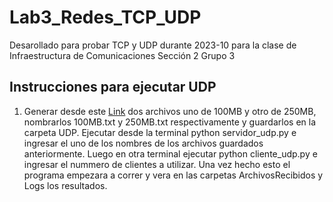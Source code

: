 # Lab3_Redes_TCP_UDP
Desarollado para probar TCP y UDP durante 2023-10 para la clase de Infraestructura de Comunicaciones
Sección 2 Grupo 3

## Instrucciones para ejecutar UDP

1. Generar desde este [Link](https://generatefile.com/) dos archivos uno de 100MB y otro de 250MB, nombrarlos 100MB.txt y 250MB.txt respectivamente y guardarlos en la carpeta UDP. Ejecutar desde la terminal python servidor_udp.py e ingresar el uno de los nombres de los archivos guardados anteriormente. Luego en otra terminal ejecutar python cliente_udp.py e ingresar el nummero de clientes a utilizar. Una vez hecho esto el programa empezara a correr y vera en las carpetas ArchivosRecibidos y Logs los resultados.
